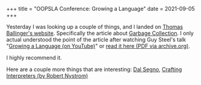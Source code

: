 +++
title = "OOPSLA Conference: Growing a Language"
date = 2021-09-05
+++

Yesterday I was looking up a couple of things, and I landed on [Thomas Ballinger's website](https://ballingt.com/). Specifically the article about [Garbage Collection](https://ballingt.com/garbage-collection). I only actual understood the point of the article after watching Guy Steel's talk "[Growing a Language (on YouTube)](https://youtu.be/lw6TaiXzHAE)" or [read it here (PDF via archive.org)](http://web.archive.org/web/20210828021438/https://www.cs.virginia.edu/~evans/cs655/readings/steele.pdf).

I highly recommend it. 

Here are a couple more things that are interesting: [Dal Segno](http://dalsegno.ballingt.com), [Crafting Interpreters (by Robert Nystrom)](https://www.craftinginterpreters.com/contents.html)

<!-- more -->

